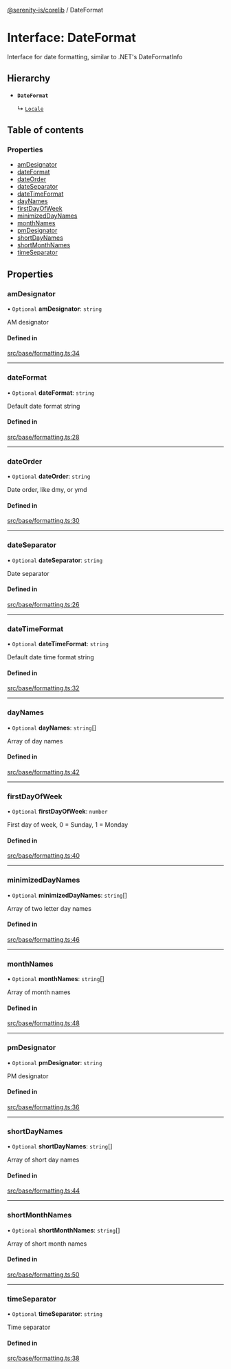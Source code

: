 [@serenity-is/corelib](../README.md) / DateFormat

# Interface: DateFormat

Interface for date formatting, similar to .NET's DateFormatInfo

## Hierarchy

- **`DateFormat`**

  ↳ [`Locale`](Locale.md)

## Table of contents

### Properties

- [amDesignator](DateFormat.md#amdesignator)
- [dateFormat](DateFormat.md#dateformat)
- [dateOrder](DateFormat.md#dateorder)
- [dateSeparator](DateFormat.md#dateseparator)
- [dateTimeFormat](DateFormat.md#datetimeformat)
- [dayNames](DateFormat.md#daynames)
- [firstDayOfWeek](DateFormat.md#firstdayofweek)
- [minimizedDayNames](DateFormat.md#minimizeddaynames)
- [monthNames](DateFormat.md#monthnames)
- [pmDesignator](DateFormat.md#pmdesignator)
- [shortDayNames](DateFormat.md#shortdaynames)
- [shortMonthNames](DateFormat.md#shortmonthnames)
- [timeSeparator](DateFormat.md#timeseparator)

## Properties

### amDesignator

• `Optional` **amDesignator**: `string`

AM designator

#### Defined in

[src/base/formatting.ts:34](https://github.com/serenity-is/serenity/blob/master/packages/corelib/src/base/formatting.ts#L34)

___

### dateFormat

• `Optional` **dateFormat**: `string`

Default date format string

#### Defined in

[src/base/formatting.ts:28](https://github.com/serenity-is/serenity/blob/master/packages/corelib/src/base/formatting.ts#L28)

___

### dateOrder

• `Optional` **dateOrder**: `string`

Date order, like dmy, or ymd

#### Defined in

[src/base/formatting.ts:30](https://github.com/serenity-is/serenity/blob/master/packages/corelib/src/base/formatting.ts#L30)

___

### dateSeparator

• `Optional` **dateSeparator**: `string`

Date separator

#### Defined in

[src/base/formatting.ts:26](https://github.com/serenity-is/serenity/blob/master/packages/corelib/src/base/formatting.ts#L26)

___

### dateTimeFormat

• `Optional` **dateTimeFormat**: `string`

Default date time format string

#### Defined in

[src/base/formatting.ts:32](https://github.com/serenity-is/serenity/blob/master/packages/corelib/src/base/formatting.ts#L32)

___

### dayNames

• `Optional` **dayNames**: `string`[]

Array of day names

#### Defined in

[src/base/formatting.ts:42](https://github.com/serenity-is/serenity/blob/master/packages/corelib/src/base/formatting.ts#L42)

___

### firstDayOfWeek

• `Optional` **firstDayOfWeek**: `number`

First day of week, 0 = Sunday, 1 = Monday

#### Defined in

[src/base/formatting.ts:40](https://github.com/serenity-is/serenity/blob/master/packages/corelib/src/base/formatting.ts#L40)

___

### minimizedDayNames

• `Optional` **minimizedDayNames**: `string`[]

Array of two letter day names

#### Defined in

[src/base/formatting.ts:46](https://github.com/serenity-is/serenity/blob/master/packages/corelib/src/base/formatting.ts#L46)

___

### monthNames

• `Optional` **monthNames**: `string`[]

Array of month names

#### Defined in

[src/base/formatting.ts:48](https://github.com/serenity-is/serenity/blob/master/packages/corelib/src/base/formatting.ts#L48)

___

### pmDesignator

• `Optional` **pmDesignator**: `string`

PM designator

#### Defined in

[src/base/formatting.ts:36](https://github.com/serenity-is/serenity/blob/master/packages/corelib/src/base/formatting.ts#L36)

___

### shortDayNames

• `Optional` **shortDayNames**: `string`[]

Array of short day names

#### Defined in

[src/base/formatting.ts:44](https://github.com/serenity-is/serenity/blob/master/packages/corelib/src/base/formatting.ts#L44)

___

### shortMonthNames

• `Optional` **shortMonthNames**: `string`[]

Array of short month names

#### Defined in

[src/base/formatting.ts:50](https://github.com/serenity-is/serenity/blob/master/packages/corelib/src/base/formatting.ts#L50)

___

### timeSeparator

• `Optional` **timeSeparator**: `string`

Time separator

#### Defined in

[src/base/formatting.ts:38](https://github.com/serenity-is/serenity/blob/master/packages/corelib/src/base/formatting.ts#L38)
